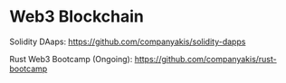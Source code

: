 # Web3 Blockchain

Solidity DAaps:
https://github.com/companyakis/solidity-dapps


Rust Web3 Bootcamp (Ongoing):
https://github.com/companyakis/rust-bootcamp






